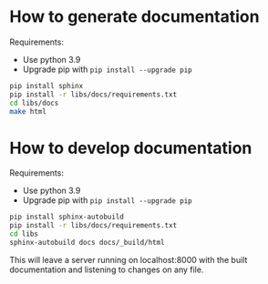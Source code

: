 # How to generate documentation

Requirements:

- Use python 3.9
- Upgrade pip with `pip install --upgrade pip`

``` sh
pip install sphinx
pip install -r libs/docs/requirements.txt
cd libs/docs
make html
```

# How to develop documentation

Requirements:

- Use python 3.9
- Upgrade pip with `pip install --upgrade pip`

``` sh
pip install sphinx-autobuild
pip install -r libs/docs/requirements.txt
cd libs
sphinx-autobuild docs docs/_build/html
```

This will leave a server running on localhost:8000 with the built documentation and listening to changes on any file.
